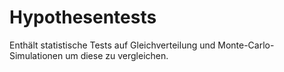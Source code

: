 # Hypothesentests
Enthält statistische Tests auf Gleichverteilung und Monte-Carlo-Simulationen um diese zu vergleichen.
